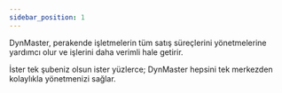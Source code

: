 ```yaml
---
sidebar_position: 1
---
```


DynMaster, perakende işletmelerin tüm satış süreçlerini yönetmelerine yardımcı olur ve işlerini daha verimli hale getirir.

İster tek şubeniz olsun ister yüzlerce; DynMaster hepsini tek merkezden kolaylıkla yönetmenizi sağlar.
